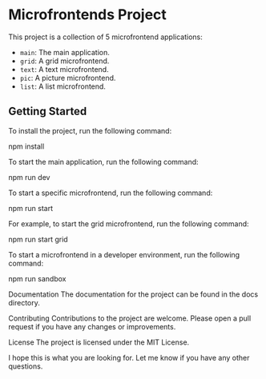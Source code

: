 # Microfrontends Project

This project is a collection of 5 microfrontend applications:

* `main`: The main application.
* `grid`: A grid microfrontend.
* `text`: A text microfrontend.
* `pic`: A picture microfrontend.
* `list`: A list microfrontend.

## Getting Started

To install the project, run the following command:

npm install


To start the main application, run the following command:

npm run dev


To start a specific microfrontend, run the following command:

npm run start


For example, to start the grid microfrontend, run the following command:

npm run start grid


To start a microfrontend in a developer environment, run the following command:

npm run sandbox


Documentation
The documentation for the project can be found in the docs directory.

Contributing
Contributions to the project are welcome. Please open a pull request if you have any changes or improvements.

License
The project is licensed under the MIT License.

I hope this is what you are looking for. Let me know if you have any other questions.